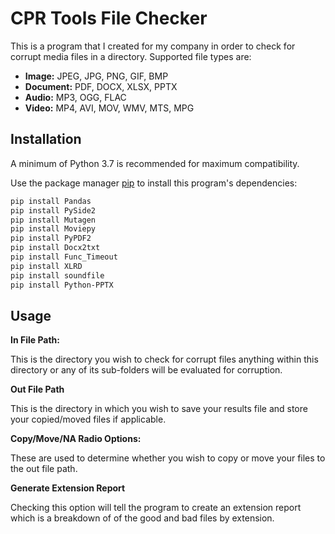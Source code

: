 
# CPR Tools File Checker

This is a program that I created for my company in order to check for corrupt media files in a directory. Supported file types are:

 - **Image:** JPEG, JPG, PNG, GIF, BMP
 - **Document:** PDF, DOCX, XLSX, PPTX
 - **Audio:** MP3, OGG, FLAC
 - **Video:** MP4, AVI, MOV, WMV, MTS, MPG

## Installation
A minimum of Python 3.7 is recommended for maximum compatibility.

Use the package manager  [pip](https://pip.pypa.io/en/stable/)  to install this program's dependencies:

```bash
pip install Pandas
pip install PySide2
pip install Mutagen
pip install Moviepy
pip install PyPDF2
pip install Docx2txt
pip install Func_Timeout
pip install XLRD
pip install soundfile
pip install Python-PPTX
```

## Usage

**In File Path:**

This is the directory you wish to check for corrupt files anything within this directory or any of its sub-folders will be evaluated for corruption.

**Out File Path**

This is the directory in which you wish to save your results file and store your copied/moved files if applicable.

**Copy/Move/NA Radio Options:**

These are used to determine whether you wish to copy or move your files to the out file path. 

**Generate Extension Report**

Checking this option will tell the program to create an extension report which is a breakdown of of the good and bad files by extension. 

